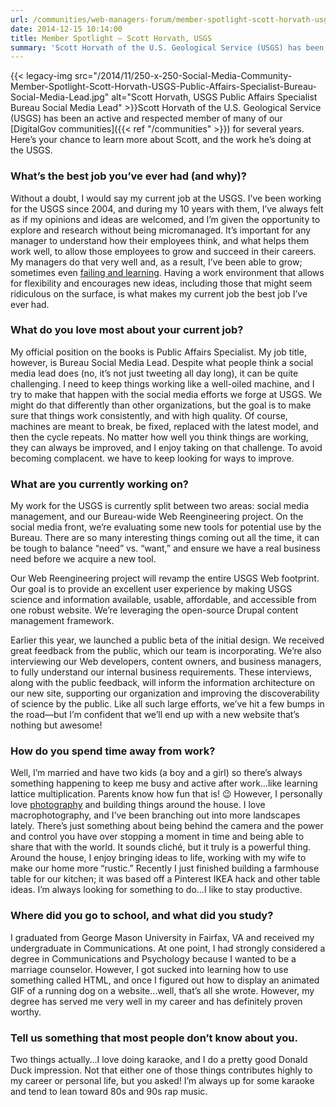```yaml
---
url: /communities/web-managers-forum/member-spotlight-scott-horvath-usgs/
date: 2014-12-15 10:14:00
title: Member Spotlight – Scott Horvath, USGS
summary: 'Scott Horvath of the U.S. Geological Service (USGS) has been an active and respected member of many of our DigitalGov communities for several years.'
---
```


{{< legacy-img src="/2014/11/250-x-250-Social-Media-Community-Member-Spotlight-Scott-Horvath-USGS-Public-Affairs-Specialist-Bureau-Social-Media-Lead.jpg" alt="Scott Horvath, USGS Public Affairs Specialist Bureau Social Media Lead" >}}Scott Horvath of the U.S. Geological Service (USGS) has been an active and respected member of many of our [DigitalGov communities]({{< ref "/communities" >}}) for several years. Here&#8217;s your chance to learn more about Scott, and the work he&#8217;s doing at the USGS.

### What&#8217;s the best job you&#8217;ve ever had (and why)?

Without a doubt, I would say my current job at the USGS. I&#8217;ve been working for the USGS since 2004, and during my 10 years with them, I&#8217;ve always felt as if my opinions and ideas are welcomed, and I&#8217;m given the opportunity to explore and research without being micromanaged. It’s important for any manager to understand how their employees think, and what helps them work well, to allow those employees to grow and succeed in their careers. My managers do that very well and, as a result, I&#8217;ve been able to grow; sometimes even [failing and learning](http://www.govloop.com/community/blog/demoting-yourselfit-can-be-a-good-thing/ "failing and learning"). Having a work environment that allows for flexibility and encourages new ideas, including those that might seem ridiculous on the surface, is what makes my current job the best job I&#8217;ve ever had.

### What do you love most about your current job?

My official position on the books is Public Affairs Specialist. My job title, however, is Bureau Social Media Lead. Despite what people think a social media lead does (no, it&#8217;s not just tweeting all day long), it can be quite challenging. I need to keep things working like a well-oiled machine, and I try to make that happen with the social media efforts we forge at USGS. We might do that differently than other organizations, but the goal is to make sure that things work consistently, and with high quality. Of course, machines are meant to break, be fixed, replaced with the latest model, and then the cycle repeats. No matter how well you think things are working, they can always be improved, and I enjoy taking on that challenge. To avoid becoming complacent. we have to keep looking for ways to improve.

### What are you currently working on?

My work for the USGS is currently split between two areas: social media management, and our Bureau-wide Web Reengineering project. On the social media front, we&#8217;re evaluating some new tools for potential use by the Bureau. There are so many interesting things coming out all the time, it can be tough to balance &#8220;need&#8221; vs. &#8220;want,&#8221; and ensure we have a real business need before we acquire a new tool.

Our Web Reengineering project will revamp the entire USGS Web footprint. Our goal is to provide an excellent user experience by making USGS science and information available, usable, affordable, and accessible from one robust website. We’re leveraging the open-source Drupal content management framework.

Earlier this year, we launched a public beta of the initial design. We received great feedback from the public, which our team is incorporating. We’re also interviewing our Web developers, content owners, and business managers, to fully understand our internal business requirements. These interviews, along with the public feedback, will inform the information architecture on our new site, supporting our organization and improving the discoverability of science by the public. Like all such large efforts, we’ve hit a few bumps in the road—but I&#8217;m confident that we’ll end up with a new website that’s nothing but awesome!

### How do you spend time away from work?

Well, I&#8217;m married and have two kids (a boy and a girl) so there&#8217;s always something happening to keep me busy and active after work&#8230;like learning lattice multiplication. Parents know how fun that is! 😉 However, I personally love [photography](http://scotthorvath.smugmug.com/ "Scott Horvath Photography") and building things around the house. I love macrophotography, and I&#8217;ve been branching out into more landscapes lately. There&#8217;s just something about being behind the camera and the power and control you have over stopping a moment in time and being able to share that with the world. It sounds cliché, but it truly is a powerful thing. Around the house, I enjoy bringing ideas to life, working with my wife to make our home more &#8220;rustic.&#8221; Recently I just finished building a farmhouse table for our kitchen; it was based off a Pinterest IKEA hack and other table ideas. I&#8217;m always looking for something to do&#8230;I like to stay productive.

### Where did you go to school, and what did you study?

I graduated from George Mason University in Fairfax, VA and received my undergraduate in Communications. At one point, I had strongly considered a degree in Communications and Psychology because I wanted to be a marriage counselor. However, I got sucked into learning how to use something called HTML, and once I figured out how to display an animated GIF of a running dog on a website&#8230;well, that&#8217;s all she wrote. However, my degree has served me very well in my career and has definitely proven worthy.

### Tell us something that most people don&#8217;t know about you.

Two things actually&#8230;I love doing karaoke, and I do a pretty good Donald Duck impression. Not that either one of those things contributes highly to my career or personal life, but you asked! I&#8217;m always up for some karaoke and tend to lean toward 80s and 90s rap music.
